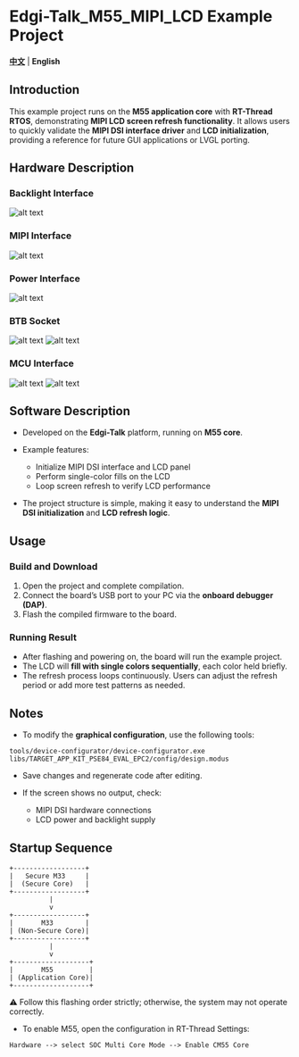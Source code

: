 # Edgi-Talk_M55_MIPI_LCD Example Project

[**中文**](./README_zh.md) | **English**

## Introduction

This example project runs on the **M55 application core** with **RT-Thread RTOS**, demonstrating **MIPI LCD screen refresh functionality**.
It allows users to quickly validate the **MIPI DSI interface driver** and **LCD initialization**, providing a reference for future GUI applications or LVGL porting.

## Hardware Description

### Backlight Interface

![alt text](figures/1.png)

### MIPI Interface

![alt text](figures/2.png)

### Power Interface

![alt text](figures/3.png)

### BTB Socket

![alt text](figures/4.png)
![alt text](figures/5.png)

### MCU Interface

![alt text](figures/6.png)
![alt text](figures/7.png)

## Software Description

* Developed on the **Edgi-Talk** platform, running on **M55 core**.

* Example features:

  * Initialize MIPI DSI interface and LCD panel
  * Perform single-color fills on the LCD
  * Loop screen refresh to verify LCD performance

* The project structure is simple, making it easy to understand the **MIPI DSI initialization** and **LCD refresh logic**.

## Usage

### Build and Download

1. Open the project and complete compilation.
2. Connect the board’s USB port to your PC via the **onboard debugger (DAP)**.
3. Flash the compiled firmware to the board.

### Running Result

* After flashing and powering on, the board will run the example project.
* The LCD will **fill with single colors sequentially**, each color held briefly.
* The refresh process loops continuously. Users can adjust the refresh period or add more test patterns as needed.

## Notes

* To modify the **graphical configuration**, use the following tools:

```text
tools/device-configurator/device-configurator.exe
libs/TARGET_APP_KIT_PSE84_EVAL_EPC2/config/design.modus
```

* Save changes and regenerate code after editing.
* If the screen shows no output, check:

  * MIPI DSI hardware connections
  * LCD power and backlight supply

## Startup Sequence

```
+------------------+
|   Secure M33     |
|  (Secure Core)   |
+------------------+
          |
          v
+------------------+
|       M33        |
| (Non-Secure Core)|
+------------------+
          |
          v
+-------------------+
|       M55         |
| (Application Core)|
+-------------------+
```

⚠️ Follow this flashing order strictly; otherwise, the system may not operate correctly.

* To enable M55, open the configuration in RT-Thread Settings:

```
Hardware --> select SOC Multi Core Mode --> Enable CM55 Core
```
